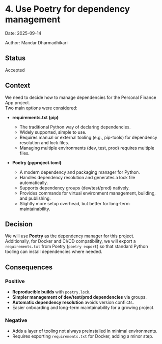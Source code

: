 # 4. Use Poetry for dependency management

Date: 2025-09-14

Author: Mandar Dharmadhikari

## Status

Accepted

## Context

We need to decide how to manage dependencies for the Personal Finance App project.  
Two main options were considered:

* **requirements.txt (pip)**

  * The traditional Python way of declaring dependencies.  
  * Widely supported, simple to use.  
  * Requires manual or external tooling (e.g., pip-tools) for dependency resolution and lock files.  
  * Managing multiple environments (dev, test, prod) requires multiple files.  

* **Poetry (pyproject.toml)**  
  * A modern dependency and packaging manager for Python.  
  * Handles dependency resolution and generates a lock file automatically.  
  * Supports dependency groups (dev/test/prod) natively.  
  * Provides commands for virtual environment management, building, and publishing.  
  * Slightly more setup overhead, but better for long-term maintainability.  

## Decision

We will use **Poetry** as the dependency manager for this project.  
Additionally, for Docker and CI/CD compatibility, we will export a `requirements.txt` from Poetry (`poetry export`) so that standard Python tooling can install dependencies where needed.

## Consequences

### Positive

* **Reproducible builds** with `poetry.lock`.  
* **Simpler management of dev/test/prod dependencies** via groups.  
* **Automatic dependency resolution** avoids version conflicts.  
* Easier onboarding and long-term maintainability for a growing project.  

### Negative

* Adds a layer of tooling not always preinstalled in minimal environments.  
* Requires exporting `requirements.txt` for Docker, adding a minor step.  
